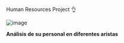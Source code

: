 Human Resources Project 👌

![image](https://github.com/haroldpa149/Dashboard_PBI/assets/76003094/245454a9-b818-4119-bcf3-863f68926353)

**Análisis de su personal en diferentes aristas**
